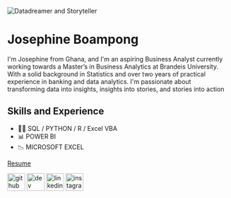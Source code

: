 ![Datadreamer and Storyteller](https://media.licdn.com/dms/image/v2/D4D16AQEa2DRSchw_dQ/profile-displaybackgroundimage-shrink_350_1400/profile-displaybackgroundimage-shrink_350_1400/0/1727448307511?e=1734566400&v=beta&t=P4jYFdZ8LbPwCoGVLbWq168ENiOkG7t31UPkuwkxsRU)

# Josephine Boampong
I'm Josephine from Ghana, and I'm an aspiring Business Analyst currently working towards a Master’s in Business Analytics at Brandeis University. With a solid background in Statistics and over two years of practical experience in banking and data analytics. I'm passionate about transforming data into insights, insights into stories, and stories into action


## Skills and Experience
* 👨‍💻 SQL / PYTHON / R / Excel VBA
* 📊 POWER BI
* 📉 MICROSOFT EXCEL


[Resume](https://github.com/boampongj4125/boampongj4125/blob/87dc33e679aa327945a95f601dad586651f7d6db/Josephine%20Boampong%20Resume%20C.pdf)


[<img src='https://cdn.jsdelivr.net/npm/simple-icons@3.0.1/icons/github.svg' alt='github' height='40'>](https://github.com/boampongj4125)  [<img src='https://cdn.jsdelivr.net/npm/simple-icons@3.0.1/icons/dev-dot-to.svg' alt='dev' height='40'>](https://dev.to/boampongj4125)  [<img src='https://cdn.jsdelivr.net/npm/simple-icons@3.0.1/icons/linkedin.svg' alt='linkedin' height='40'>](https://www.linkedin.com/in/https://www.linkedin.com/in/josephine-boampong//)  [<img src='https://cdn.jsdelivr.net/npm/simple-icons@3.0.1/icons/instagram.svg' alt='instagram' height='40'>](https://www.instagram.com/boampong.josephine.9/) 

